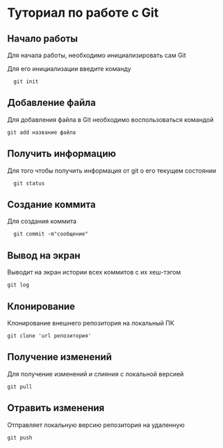 # Туториал по работе с Git

## Начало работы

Для начала работы, необходимо инициализировать сам Git

Для его инициализации введите команду 

```
  git init
```

## Добавление файла

Для добавления файла в Git необходимо воспользоваться командой 

```
git add название файла
```
## Получить информацию

Для того чтобы получить информация от git о его текущем состоянии

```
  git status
```

## Создание коммита

Для создания коммита 

```
  git commit -m"сообщение"
```

## Вывод на экран

Выводит на экран истории всех коммитов с их хеш-тэгом

```
git log 
```

## Клонирование

Клонирование внешнего репозитория на локальный ПК

```
git clone 'url репозитория'
```

## Получение изменений

Для получение изменений и слияния с локальной версией

```
git pull
```

## Отравить изменения

Отправляет локальную версию репозитория на удаленную

```
git push